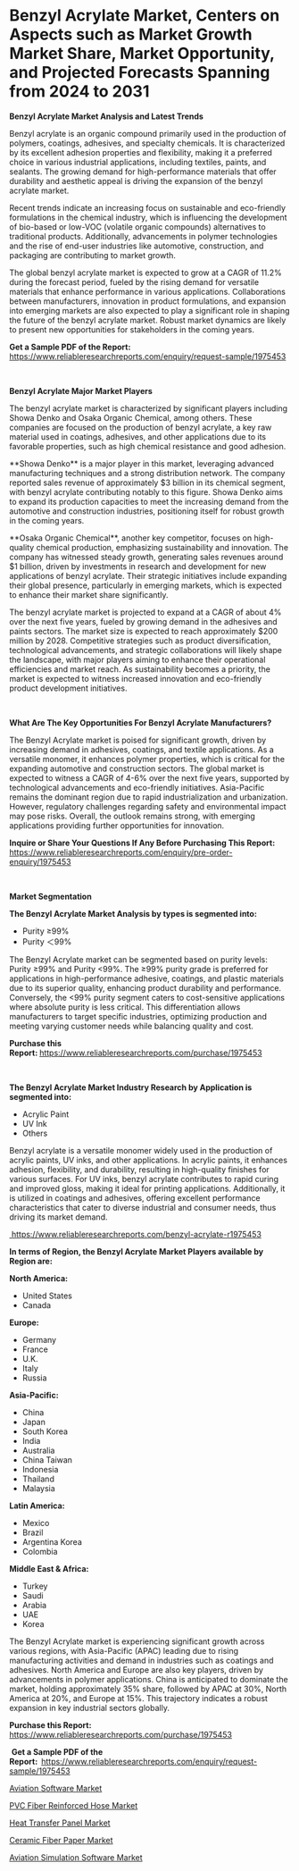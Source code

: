 <p><h1>Benzyl Acrylate Market, Centers on Aspects such as Market Growth Market Share, Market Opportunity, and Projected Forecasts Spanning from 2024 to 2031</h1></p><p><strong>Benzyl Acrylate Market Analysis and Latest Trends</strong></p>
<p><p>Benzyl acrylate is an organic compound primarily used in the production of polymers, coatings, adhesives, and specialty chemicals. It is characterized by its excellent adhesion properties and flexibility, making it a preferred choice in various industrial applications, including textiles, paints, and sealants. The growing demand for high-performance materials that offer durability and aesthetic appeal is driving the expansion of the benzyl acrylate market.</p><p>Recent trends indicate an increasing focus on sustainable and eco-friendly formulations in the chemical industry, which is influencing the development of bio-based or low-VOC (volatile organic compounds) alternatives to traditional products. Additionally, advancements in polymer technologies and the rise of end-user industries like automotive, construction, and packaging are contributing to market growth.</p><p>The global benzyl acrylate market is expected to grow at a CAGR of 11.2% during the forecast period, fueled by the rising demand for versatile materials that enhance performance in various applications. Collaborations between manufacturers, innovation in product formulations, and expansion into emerging markets are also expected to play a significant role in shaping the future of the benzyl acrylate market. Robust market dynamics are likely to present new opportunities for stakeholders in the coming years.</p></p>
<p><strong>Get a Sample PDF of the Report:&nbsp;</strong> <a href="https://www.reliableresearchreports.com/enquiry/request-sample/1975453?utm_campaign=31&utm_medium=2&utm_source=Github&utm_content=ia&utm_term=14112024&utm_id=benzyl-acrylate">https://www.reliableresearchreports.com/enquiry/request-sample/1975453</a></p>
<p>&nbsp;</p>
<p><strong>Benzyl Acrylate Major Market Players</strong></p>
<p><p>The benzyl acrylate market is characterized by significant players including Showa Denko and Osaka Organic Chemical, among others. These companies are focused on the production of benzyl acrylate, a key raw material used in coatings, adhesives, and other applications due to its favorable properties, such as high chemical resistance and good adhesion.</p><p>**Showa Denko** is a major player in this market, leveraging advanced manufacturing techniques and a strong distribution network. The company reported sales revenue of approximately $3 billion in its chemical segment, with benzyl acrylate contributing notably to this figure. Showa Denko aims to expand its production capacities to meet the increasing demand from the automotive and construction industries, positioning itself for robust growth in the coming years.</p><p>**Osaka Organic Chemical**, another key competitor, focuses on high-quality chemical production, emphasizing sustainability and innovation. The company has witnessed steady growth, generating sales revenues around $1 billion, driven by investments in research and development for new applications of benzyl acrylate. Their strategic initiatives include expanding their global presence, particularly in emerging markets, which is expected to enhance their market share significantly.</p><p>The benzyl acrylate market is projected to expand at a CAGR of about 4% over the next five years, fueled by growing demand in the adhesives and paints sectors. The market size is expected to reach approximately $200 million by 2028. Competitive strategies such as product diversification, technological advancements, and strategic collaborations will likely shape the landscape, with major players aiming to enhance their operational efficiencies and market reach. As sustainability becomes a priority, the market is expected to witness increased innovation and eco-friendly product development initiatives.</p></p>
<p>&nbsp;</p>
<p><strong>What Are The Key Opportunities For Benzyl Acrylate Manufacturers?</strong></p>
<p><p>The Benzyl Acrylate market is poised for significant growth, driven by increasing demand in adhesives, coatings, and textile applications. As a versatile monomer, it enhances polymer properties, which is critical for the expanding automotive and construction sectors. The global market is expected to witness a CAGR of 4-6% over the next five years, supported by technological advancements and eco-friendly initiatives. Asia-Pacific remains the dominant region due to rapid industrialization and urbanization. However, regulatory challenges regarding safety and environmental impact may pose risks. Overall, the outlook remains strong, with emerging applications providing further opportunities for innovation.</p></p>
<p><strong>Inquire or Share Your Questions If Any Before Purchasing This Report:</strong> <a href="https://www.reliableresearchreports.com/enquiry/pre-order-enquiry/1975453?utm_campaign=31&utm_medium=2&utm_source=Github&utm_content=ia&utm_term=14112024&utm_id=benzyl-acrylate">https://www.reliableresearchreports.com/enquiry/pre-order-enquiry/1975453</a></p>
<p>&nbsp;</p>
<p><strong>Market Segmentation</strong></p>
<p><strong>The Benzyl Acrylate Market Analysis by types is segmented into:</strong></p>
<p><ul><li>Purity ≥99%</li><li>Purity ＜99%</li></ul></p>
<p><p>The Benzyl Acrylate market can be segmented based on purity levels: Purity ≥99% and Purity <99%. The ≥99% purity grade is preferred for applications in high-performance adhesive, coatings, and plastic materials due to its superior quality, enhancing product durability and performance. Conversely, the <99% purity segment caters to cost-sensitive applications where absolute purity is less critical. This differentiation allows manufacturers to target specific industries, optimizing production and meeting varying customer needs while balancing quality and cost.</p></p>
<p><strong>Purchase this Report:&nbsp;</strong><a href="https://www.reliableresearchreports.com/purchase/1975453?utm_campaign=31&utm_medium=2&utm_source=Github&utm_content=ia&utm_term=14112024&utm_id=benzyl-acrylate">https://www.reliableresearchreports.com/purchase/1975453</a></p>
<p>&nbsp;</p>
<p><strong>The Benzyl Acrylate Market Industry Research by Application is segmented into:</strong></p>
<p><ul><li>Acrylic Paint</li><li>UV Ink</li><li>Others</li></ul></p>
<p><p>Benzyl acrylate is a versatile monomer widely used in the production of acrylic paints, UV inks, and other applications. In acrylic paints, it enhances adhesion, flexibility, and durability, resulting in high-quality finishes for various surfaces. For UV inks, benzyl acrylate contributes to rapid curing and improved gloss, making it ideal for printing applications. Additionally, it is utilized in coatings and adhesives, offering excellent performance characteristics that cater to diverse industrial and consumer needs, thus driving its market demand.</p></p>
<p><a href="https://www.reliableresearchreports.com/benzyl-acrylate-r1975453?utm_campaign=31&utm_medium=2&utm_source=Github&utm_content=ia&utm_term=14112024&utm_id=benzyl-acrylate">&nbsp;https://www.reliableresearchreports.com/benzyl-acrylate-r1975453</a></p>
<p><strong>In terms of Region, the Benzyl Acrylate Market Players available by Region are:</strong></p>
<p>
    <p> <strong> North America: </strong>
        <ul>
            <li>United States</li>
            <li>Canada</li>
        </ul>
        </p> 
    <p> <strong> Europe: </strong>
        <ul>
            <li>Germany</li>
            <li>France</li>
            <li>U.K.</li>
            <li>Italy</li>
            <li>Russia</li>
        </ul>
        </p> 
    <p> <strong> Asia-Pacific: </strong>
        <ul>
            <li>China</li>
            <li>Japan</li>
            <li>South Korea</li>
            <li>India</li>
            <li>Australia</li>
            <li>China Taiwan</li>
            <li>Indonesia</li>
            <li>Thailand</li>
            <li>Malaysia</li>
        </ul>
        </p> 
    <p> <strong> Latin America: </strong>
        <ul>
            <li>Mexico</li>
            <li>Brazil</li>
            <li>Argentina Korea</li>
            <li>Colombia</li>
        </ul>
        </p> 
    <p> <strong> Middle East & Africa: </strong>
        <ul>
            <li>Turkey</li>
            <li>Saudi</li>
            <li>Arabia</li>
            <li>UAE</li>
            <li>Korea</li>
        </ul>
    </p>
    </p>
<p><p>The Benzyl Acrylate market is experiencing significant growth across various regions, with Asia-Pacific (APAC) leading due to rising manufacturing activities and demand in industries such as coatings and adhesives. North America and Europe are also key players, driven by advancements in polymer applications. China is anticipated to dominate the market, holding approximately 35% share, followed by APAC at 30%, North America at 20%, and Europe at 15%. This trajectory indicates a robust expansion in key industrial sectors globally.</p></p>
<p><strong>Purchase this Report: </strong><a href="https://www.reliableresearchreports.com/purchase/1975453?utm_campaign=31&utm_medium=2&utm_source=Github&utm_content=ia&utm_term=14112024&utm_id=benzyl-acrylate">https://www.reliableresearchreports.com/purchase/1975453</a></p>
<p>&nbsp;<strong>Get a Sample PDF of the Report:&nbsp;&nbsp;</strong><a href="https://www.reliableresearchreports.com/enquiry/request-sample/1975453?utm_campaign=31&utm_medium=2&utm_source=Github&utm_content=ia&utm_term=14112024&utm_id=benzyl-acrylate">https://www.reliableresearchreports.com/enquiry/request-sample/1975453</a></p>
<p><strong></strong></p>
<p><p><a href="https://issuu.com/reportprime-2/docs/aviation-software-market-size-2030._ecda88cb9b18fd?utm_campaign=31&utm_medium=2&utm_source=Github&utm_content=ia&utm_term=14112024&utm_id=benzyl-acrylate">Aviation Software Market</a></p><p><a href="https://github.com/juniordelafrance/Market-Research-Report-List-5/blob/main/pvc-fiber-reinforced-hose-market.md?utm_campaign=31&utm_medium=2&utm_source=Github&utm_content=ia&utm_term=14112024&utm_id=benzyl-acrylate">PVC Fiber Reinforced Hose Market</a></p><p><a href="https://github.com/MonroeBullock54/Market-Research-Report-List-1/blob/main/heat-transfer-panel-market.md?utm_campaign=31&utm_medium=2&utm_source=Github&utm_content=ia&utm_term=14112024&utm_id=benzyl-acrylate">Heat Transfer Panel Market</a></p><p><a href="https://www.linkedin.com/pulse/ceramic-fiber-paper-market-growth-outlook-from-2024-9t6lc?utm_campaign=31&utm_medium=2&utm_source=Github&utm_content=ia&utm_term=14112024&utm_id=benzyl-acrylate">Ceramic Fiber Paper Market</a></p><p><a href="https://issuu.com/reportprime-2/docs/aviation-simulation-software-market_9610268c2adbf0?utm_campaign=31&utm_medium=2&utm_source=Github&utm_content=ia&utm_term=14112024&utm_id=benzyl-acrylate">Aviation Simulation Software Market</a></p></p>